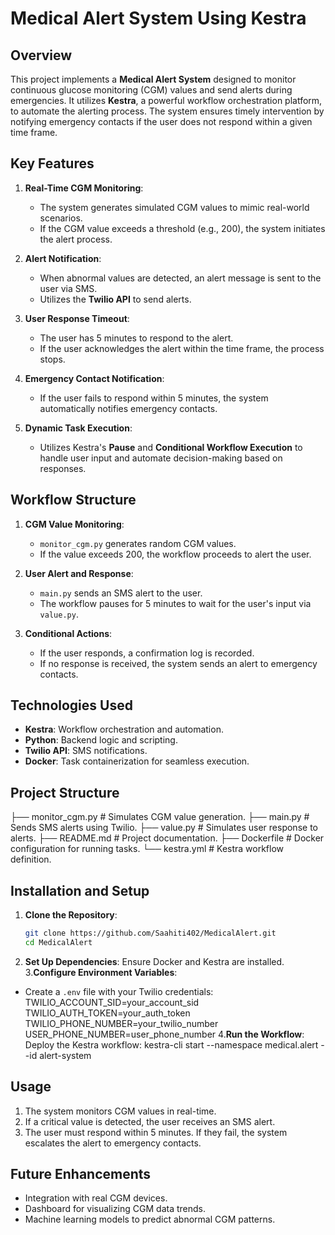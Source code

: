 # Medical Alert System Using Kestra

## Overview

This project implements a **Medical Alert System** designed to monitor continuous glucose monitoring (CGM) values and send alerts during emergencies. It utilizes **Kestra**, a powerful workflow orchestration platform, to automate the alerting process. The system ensures timely intervention by notifying emergency contacts if the user does not respond within a given time frame.

## Key Features

1. **Real-Time CGM Monitoring**: 
   - The system generates simulated CGM values to mimic real-world scenarios.
   - If the CGM value exceeds a threshold (e.g., 200), the system initiates the alert process.

2. **Alert Notification**:
   - When abnormal values are detected, an alert message is sent to the user via SMS.
   - Utilizes the **Twilio API** to send alerts.

3. **User Response Timeout**:
   - The user has 5 minutes to respond to the alert.
   - If the user acknowledges the alert within the time frame, the process stops.

4. **Emergency Contact Notification**:
   - If the user fails to respond within 5 minutes, the system automatically notifies emergency contacts.

5. **Dynamic Task Execution**:
   - Utilizes Kestra's **Pause** and **Conditional Workflow Execution** to handle user input and automate decision-making based on responses.

## Workflow Structure

1. **CGM Value Monitoring**:
   - `monitor_cgm.py` generates random CGM values.
   - If the value exceeds 200, the workflow proceeds to alert the user.

2. **User Alert and Response**:
   - `main.py` sends an SMS alert to the user.
   - The workflow pauses for 5 minutes to wait for the user's input via `value.py`.

3. **Conditional Actions**:
   - If the user responds, a confirmation log is recorded.
   - If no response is received, the system sends an alert to emergency contacts.

## Technologies Used

- **Kestra**: Workflow orchestration and automation.
- **Python**: Backend logic and scripting.
- **Twilio API**: SMS notifications.
- **Docker**: Task containerization for seamless execution.

## Project Structure
├── monitor_cgm.py       # Simulates CGM value generation.
├── main.py              # Sends SMS alerts using Twilio.
├── value.py             # Simulates user response to alerts.
├── README.md            # Project documentation.
├── Dockerfile           # Docker configuration for running tasks.
└── kestra.yml           # Kestra workflow definition.

## Installation and Setup

1. **Clone the Repository**:
   ```bash
   git clone https://github.com/Saahiti402/MedicalAlert.git
   cd MedicalAlert
2. **Set Up Dependencies**:
Ensure Docker and Kestra are installed.
3.**Configure Environment Variables**:

- Create a `.env` file with your Twilio credentials:
  TWILIO_ACCOUNT_SID=your_account_sid
  TWILIO_AUTH_TOKEN=your_auth_token
  TWILIO_PHONE_NUMBER=your_twilio_number
  USER_PHONE_NUMBER=user_phone_number
4.**Run the Workflow**:
Deploy the Kestra workflow:
kestra-cli start --namespace medical.alert --id alert-system

## Usage

1. The system monitors CGM values in real-time.
2. If a critical value is detected, the user receives an SMS alert.
3. The user must respond within 5 minutes. If they fail, the system escalates the alert to emergency contacts.


## Future Enhancements

- Integration with real CGM devices.
- Dashboard for visualizing CGM data trends.
- Machine learning models to predict abnormal CGM patterns.
